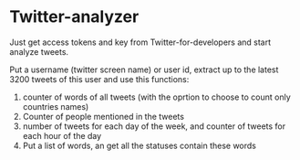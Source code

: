 # Twitter-analyzer

Just get access tokens and key from Twitter-for-developers and start analyze tweets. 

Put a username (twitter screen name) or user id, extract up to the latest 3200 tweets of this user and use this functions:

1. counter of words of all tweets (with the oprtion to choose to count only countries names) 
2. Counter of people mentioned in the tweets
3. number of tweets for each day of the week, and counter of tweets for each hour of the day
4. Put a list of words, an get all the statuses contain these words
